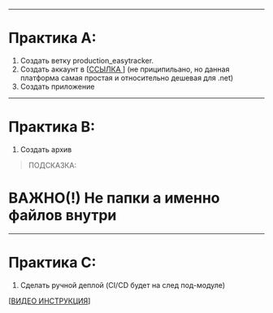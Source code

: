 

---
# Практика А:

1. Создать ветку production_easytracker.  
2. Создать аккаунт в [[ССЫЛКА ](https://v2.d-f.pw/)] (не приципильано, но данная платформа самая простая и относительно дешевая для .net)
3. Создать приложение 


--- 
# Практика B: 

1.  Создать архив  
> ПОДСКАЗКА:  
# ВАЖНО(!) Не папки а именно файлов внутри 
--- 
# Практика C:

1. Сделать ручной деплой (CI/CD будет на след под-модуле)


[[ВИДЕО ИНСТРУКЦИЯ](https://youtu.be/v5i2eaDgG7c)]